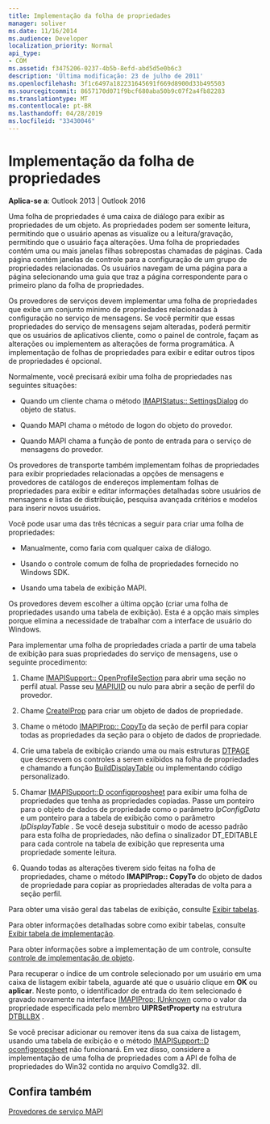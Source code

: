 ```yaml
---
title: Implementação da folha de propriedades
manager: soliver
ms.date: 11/16/2014
ms.audience: Developer
localization_priority: Normal
api_type:
- COM
ms.assetid: f3475206-0237-4b5b-8efd-abd5d5e0b6c3
description: 'Última modificação: 23 de julho de 2011'
ms.openlocfilehash: 3f1c6497a182231645691f669d8900d33b495503
ms.sourcegitcommit: 8657170d071f9bcf680aba50b9c07f2a4fb82283
ms.translationtype: MT
ms.contentlocale: pt-BR
ms.lasthandoff: 04/28/2019
ms.locfileid: "33430046"
---
```

# <a name="property-sheet-implementation"></a>Implementação da folha de propriedades

  
  
**Aplica-se a**: Outlook 2013 | Outlook 2016 
  
Uma folha de propriedades é uma caixa de diálogo para exibir as propriedades de um objeto. As propriedades podem ser somente leitura, permitindo que o usuário apenas as visualize ou a leitura/gravação, permitindo que o usuário faça alterações. Uma folha de propriedades contém uma ou mais janelas filhas sobrepostas chamadas de páginas. Cada página contém janelas de controle para a configuração de um grupo de propriedades relacionadas. Os usuários navegam de uma página para a página selecionando uma guia que traz a página correspondente para o primeiro plano da folha de propriedades.
  
Os provedores de serviços devem implementar uma folha de propriedades que exibe um conjunto mínimo de propriedades relacionadas à configuração no serviço de mensagens. Se você permitir que essas propriedades do serviço de mensagens sejam alteradas, poderá permitir que os usuários de aplicativos cliente, como o painel de controle, façam as alterações ou implementem as alterações de forma programática. A implementação de folhas de propriedades para exibir e editar outros tipos de propriedades é opcional. 
  
Normalmente, você precisará exibir uma folha de propriedades nas seguintes situações:
  
- Quando um cliente chama o método [IMAPIStatus:: SettingsDialog](imapistatus-settingsdialog.md) do objeto de status. 
    
- Quando MAPI chama o método de logon do objeto do provedor.
    
- Quando MAPI chama a função de ponto de entrada para o serviço de mensagens do provedor.
    
Os provedores de transporte também implementam folhas de propriedades para exibir propriedades relacionadas a opções de mensagens e provedores de catálogos de endereços implementam folhas de propriedades para exibir e editar informações detalhadas sobre usuários de mensagens e listas de distribuição, pesquisa avançada critérios e modelos para inserir novos usuários.
  
Você pode usar uma das três técnicas a seguir para criar uma folha de propriedades:
  
- Manualmente, como faria com qualquer caixa de diálogo.
    
- Usando o controle comum de folha de propriedades fornecido no Windows SDK.
    
- Usando uma tabela de exibição MAPI.
    
Os provedores devem escolher a última opção (criar uma folha de propriedades usando uma tabela de exibição). Esta é a opção mais simples porque elimina a necessidade de trabalhar com a interface de usuário do Windows. 
  
Para implementar uma folha de propriedades criada a partir de uma tabela de exibição para suas propriedades do serviço de mensagens, use o seguinte procedimento:
  
1. Chame [IMAPISupport:: OpenProfileSection](imapisupport-openprofilesection.md) para abrir uma seção no perfil atual. Passe seu [MAPIUID](mapiuid.md) ou nulo para abrir a seção de perfil do provedor. 
    
2. Chame [CreateIProp](createiprop.md) para criar um objeto de dados de propriedade. 
    
3. Chame o método [IMAPIProp:: CopyTo](imapiprop-copyto.md) da seção de perfil para copiar todas as propriedades da seção para o objeto de dados de propriedade. 
    
4. Crie uma tabela de exibição criando uma ou mais estruturas [DTPAGE](dtpage.md) que descrevem os controles a serem exibidos na folha de propriedades e chamando a função [BuildDisplayTable](builddisplaytable.md) ou implementando código personalizado. 
    
5. Chamar [IMAPISupport::D oconfigpropsheet](imapisupport-doconfigpropsheet.md) para exibir uma folha de propriedades que tenha as propriedades copiadas. Passe um ponteiro para o objeto de dados de propriedade como o parâmetro _lpConfigData_ e um ponteiro para a tabela de exibição como o parâmetro _lpDisplayTable_ . Se você deseja substituir o modo de acesso padrão para esta folha de propriedades, não defina o sinalizador DT_EDITABLE para cada controle na tabela de exibição que representa uma propriedade somente leitura. 
    
6. Quando todas as alterações tiverem sido feitas na folha de propriedades, chame o método **IMAPIProp:: CopyTo** do objeto de dados de propriedade para copiar as propriedades alteradas de volta para a seção perfil. 
    
Para obter uma visão geral das tabelas de exibição, consulte [Exibir tabelas](display-tables.md). 
  
Para obter informações detalhadas sobre como exibir tabelas, consulte [Exibir tabela de implementação](display-table-implementation.md). 
  
Para obter informações sobre a implementação de um controle, consulte [controle de implementação de objeto](control-object-implementation.md).
  
Para recuperar o índice de um controle selecionado por um usuário em uma caixa de listagem exibir tabela, aguarde até que o usuário clique em **OK** ou **aplicar**. Neste ponto, o identificador de entrada do item selecionado é gravado novamente na interface [IMAPIProp: IUnknown](imapipropiunknown.md) como o valor da propriedade especificada pelo membro **UlPRSetProperty** na estrutura [DTBLLBX](dtbllbx.md) . 
  
Se você precisar adicionar ou remover itens da sua caixa de listagem, usando uma tabela de exibição e o método [IMAPISupport::D oconfigpropsheet](imapisupport-doconfigpropsheet.md) não funcionará. Em vez disso, considere a implementação de uma folha de propriedades com a API de folha de propriedades do Win32 contida no arquivo Comdlg32. dll. 
  
## <a name="see-also"></a>Confira também



[Provedores de serviço MAPI](mapi-service-providers.md)

